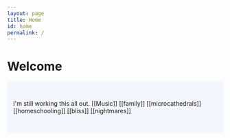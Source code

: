 ```yaml
---
layout: page
title: Home
id: home
permalink: /
---
```


# Welcome

<p style="padding: 3em 1em; background: #f5f7ff; border-radius: 4px;">
  I'm still working this all out.
  [[Music]]
  [[family]]
  [[microcathedrals]]
  [[homeschooling]]
  [[bliss]]
  [[nightmares]]
</p>



<style>
  .wrapper {
    max-width: 46em;
  }
</style>
